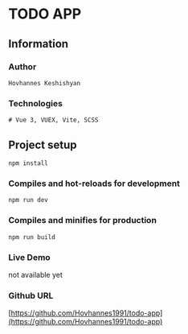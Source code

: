 # TODO APP

## Information

### Author

```
Hovhannes Keshishyan
```

### Technologies

```
# Vue 3, VUEX, Vite, SCSS
```

## Project setup

```
npm install
```

### Compiles and hot-reloads for development

```
npm run dev
```

### Compiles and minifies for production

```
npm run build
```

### Live Demo

not available yet


### Github URL

[https://github.com/Hovhannes1991/todo-app](https://github.com/Hovhannes1991/todo-app)
